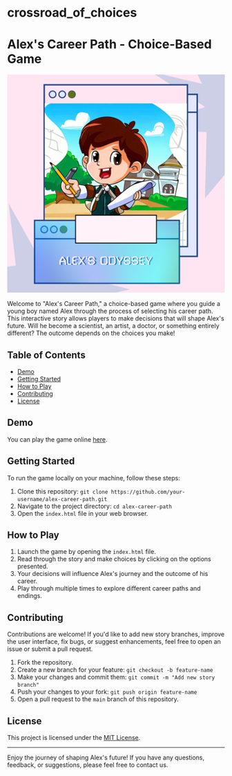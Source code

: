 # crossroad_of_choices
# Alex's Career Path - Choice-Based Game

![Game Screenshot](images/start.png)

Welcome to "Alex's Career Path," a choice-based game where you guide a young boy named Alex through the process of selecting his career path. This interactive story allows players to make decisions that will shape Alex's future. Will he become a scientist, an artist, a doctor, or something entirely different? The outcome depends on the choices you make!

## Table of Contents
- [Demo](#demo)
- [Getting Started](#getting-started)
- [How to Play](#how-to-play)
- [Contributing](#contributing)
- [License](#license)

## Demo
You can play the game online [here](https://your-game-url.com).

## Getting Started
To run the game locally on your machine, follow these steps:

1. Clone this repository: `git clone https://github.com/your-username/alex-career-path.git`
2. Navigate to the project directory: `cd alex-career-path`
3. Open the `index.html` file in your web browser.

## How to Play
1. Launch the game by opening the `index.html` file.
2. Read through the story and make choices by clicking on the options presented.
3. Your decisions will influence Alex's journey and the outcome of his career.
4. Play through multiple times to explore different career paths and endings.

## Contributing
Contributions are welcome! If you'd like to add new story branches, improve the user interface, fix bugs, or suggest enhancements, feel free to open an issue or submit a pull request.

1. Fork the repository.
2. Create a new branch for your feature: `git checkout -b feature-name`
3. Make your changes and commit them: `git commit -m "Add new story branch"`
4. Push your changes to your fork: `git push origin feature-name`
5. Open a pull request to the `main` branch of this repository.

## License
This project is licensed under the [MIT License](LICENSE).

---

Enjoy the journey of shaping Alex's future! If you have any questions, feedback, or suggestions, please feel free to contact us.

